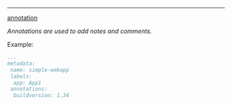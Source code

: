 ****

[annotation](annotation.md)

*Annotations are used to add notes and comments.*

Example:

```yaml
...
metadata:
 name: simple-webapp
 labels:
  app: App1
 annotations:
  buildversion: 1.34
```
